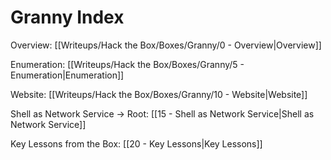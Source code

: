 # Granny Index

Overview: [[Writeups/Hack the Box/Boxes/Granny/0 - Overview|Overview]]

Enumeration: [[Writeups/Hack the Box/Boxes/Granny/5 - Enumeration|Enumeration]]

Website: [[Writeups/Hack the Box/Boxes/Granny/10 - Website|Website]]

Shell as Network Service -> Root: [[15 - Shell as Network Service|Shell as Network Service]]

Key Lessons from the Box: [[20 - Key Lessons|Key Lessons]]